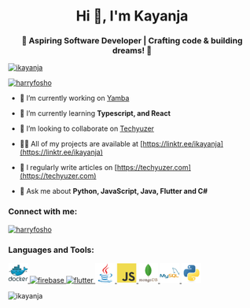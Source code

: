<h1 align="center">Hi 👋, I'm Kayanja</h1>
<h3 align="center">🌟 Aspiring Software Developer | Crafting code & building dreams! 🚀</h3>

<p align="left"> <a href="https://github.com/ryo-ma/github-profile-trophy"><img src="https://github-profile-trophy.vercel.app/?username=ikayanja" alt="ikayanja" /></a> </p>

<p align="left"> <a href="https://twitter.com/harryfosho" target="blank"><img src="https://img.shields.io/twitter/follow/harryfosho?logo=twitter&style=for-the-badge" alt="harryfosho" /></a> </p>

- 🔭 I’m currently working on [Yamba](https://github.com/ikayanja/yamba)

- 🌱 I’m currently learning **Typescript, and React**

- 👯 I’m looking to collaborate on [Techyuzer](https://techyuzer.com)

- 👨‍💻 All of my projects are available at [https://linktr.ee/ikayanja](https://linktr.ee/ikayanja)

- 📝 I regularly write articles on [https://techyuzer.com](https://techyuzer.com)

- 💬 Ask me about **Python, JavaScript, Java, Flutter and C#**

<h3 align="left">Connect with me:</h3>
<p align="left">
<a href="https://twitter.com/harryfosho" target="blank"><img align="center" src="https://raw.githubusercontent.com/rahuldkjain/github-profile-readme-generator/master/src/images/icons/Social/twitter.svg" alt="harryfosho" height="30" width="40" /></a>
</p>

<h3 align="left">Languages and Tools:</h3>
<p align="left"> <a href="https://www.docker.com/" target="_blank" rel="noreferrer"> <img src="https://raw.githubusercontent.com/devicons/devicon/master/icons/docker/docker-original-wordmark.svg" alt="docker" width="40" height="40"/> </a> <a href="https://firebase.google.com/" target="_blank" rel="noreferrer"> <img src="https://www.vectorlogo.zone/logos/firebase/firebase-icon.svg" alt="firebase" width="40" height="40"/> </a> <a href="https://flutter.dev" target="_blank" rel="noreferrer"> <img src="https://www.vectorlogo.zone/logos/flutterio/flutterio-icon.svg" alt="flutter" width="40" height="40"/> </a> <a href="https://www.java.com" target="_blank" rel="noreferrer"> <img src="https://raw.githubusercontent.com/devicons/devicon/master/icons/java/java-original.svg" alt="java" width="40" height="40"/> </a> <a href="https://developer.mozilla.org/en-US/docs/Web/JavaScript" target="_blank" rel="noreferrer"> <img src="https://raw.githubusercontent.com/devicons/devicon/master/icons/javascript/javascript-original.svg" alt="javascript" width="40" height="40"/> </a> <a href="https://www.mongodb.com/" target="_blank" rel="noreferrer"> <img src="https://raw.githubusercontent.com/devicons/devicon/master/icons/mongodb/mongodb-original-wordmark.svg" alt="mongodb" width="40" height="40"/> </a> <a href="https://www.mysql.com/" target="_blank" rel="noreferrer"> <img src="https://raw.githubusercontent.com/devicons/devicon/master/icons/mysql/mysql-original-wordmark.svg" alt="mysql" width="40" height="40"/> </a> <a href="https://www.python.org" target="_blank" rel="noreferrer"> <img src="https://raw.githubusercontent.com/devicons/devicon/master/icons/python/python-original.svg" alt="python" width="40" height="40"/> </a> </p>

<p><img align="center" src="https://github-readme-streak-stats.herokuapp.com/?user=ikayanja&" alt="ikayanja" /></p>
